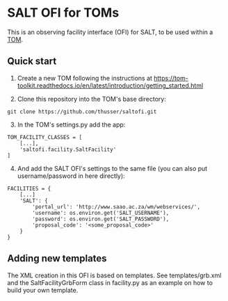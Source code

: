 SALT OFI for TOMs
=================

This is an observing facility interface (OFI) for SALT, to be used within a [TOM](https://lco.global/tomtoolkit/).

Quick start
-----------

1. Create a new TOM following the instructions at 
   https://tom-toolkit.readthedocs.io/en/latest/introduction/getting_started.html
   
2. Clone this repository into the TOM's base directory: 

```
git clone https://github.com/thusser/saltofi.git
```

3. In the TOM's settings.py add the app:

```
TOM_FACILITY_CLASSES = [
    [...],
    'saltofi.facility.SaltFacility'
]
```
    
4. And add the SALT OFI's settings to the same file (you can also put username/password in here directly):

```
FACILITIES = {
    [...]
    'SALT': {
        'portal_url': 'http://www.saao.ac.za/wm/webservices/',
        'username': os.environ.get('SALT_USERNAME'),
        'password': os.environ.get('SALT_PASSWORD'),
        'proposal_code': '<some_proposal_code>'
    }
}
```    
    
Adding new templates
--------------------

The XML creation in this OFI is based on templates. See templates/grb.xml and the SaltFacilityGrbForm class in
facility.py as an example on how to build your own template.